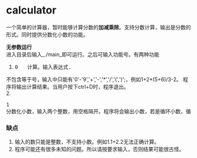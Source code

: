 calculator
==========

一个简单的计算器，暂时能够计算分数的**加减乘除**。支持分数计算，输出是分数的形式。同时提供分数化小数的功能。

**无参数运行**  
进入目录后输入_./main_即可运行。之后可输入功能号。有两种功能  

1. <pre>0	计算。输入表达式.
不包含等于号，输入中只能有'0'-'9','+','-','\*','/','(',')';，例如1+2*(5+6)/3-2。
程序将输出计算结果。当用户按下ctrl+D时，程序退出。</pre>  
2. <pre>1	分数化小数，输入两个整数，用空格隔开。程序将会输出小数，若是循环小数，循环节将用括号括起。然后退出。</pre>

### 缺点
1. 输入的数只能是整数，不支持小数。例如1.1+2.2无法正确计算。
2. 程序可能还有很多未知的问题。所以请按要求输入，否则结果可能很古怪。
